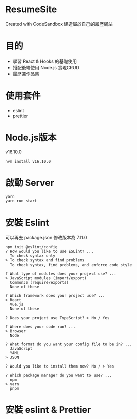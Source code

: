 # ResumeSite
Created with CodeSandbox
建造屬於自己的履歷網站

# 目的
- 學習 React & Hooks 的基礎使用
- 搭配後端使用 Node.js 實現CRUD 
- 履歷兼作品集

# 使用套件
- eslint
- prettier

# Node.js版本
v16.10.0
```
nvm install v16.10.0
```

# 啟動 Server
```
yarn
yarn run start
```

# 安裝 Eslint 
可以再去 package.json 修改版本為 7.11.0
```
npm init @eslint/config
? How would you like to use ESLint? ...
  To check syntax only
> To check syntax and find problems
  To check syntax, find problems, and enforce code style
  
? What type of modules does your project use? ...
> JavaScript modules (import/export)
  CommonJS (require/exports)
  None of these
  
? Which framework does your project use? ...
> React
  Vue.js
  None of these
  
? Does your project use TypeScript? > No / Yes

? Where does your code run? ...  
> Browser
  Node

? What format do you want your config file to be in? ...
  JavaScript
  YAML
> JSON

? Would you like to install them now? No / > Yes 

? Which package manager do you want to use? ...
  npm
> yarn
  pnpm
```

# 安裝 eslint & Prettier
